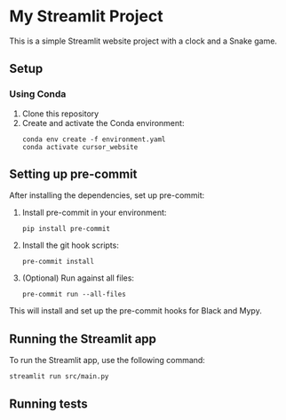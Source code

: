 # My Streamlit Project

This is a simple Streamlit website project with a clock and a Snake game.

## Setup

### Using Conda

1. Clone this repository
2. Create and activate the Conda environment:
   ```
   conda env create -f environment.yaml
   conda activate cursor_website
   ```

## Setting up pre-commit

After installing the dependencies, set up pre-commit:

1. Install pre-commit in your environment:
   ```
   pip install pre-commit
   ```

2. Install the git hook scripts:
   ```
   pre-commit install
   ```

3. (Optional) Run against all files:
   ```
   pre-commit run --all-files
   ```

This will install and set up the pre-commit hooks for Black and Mypy.

## Running the Streamlit app

To run the Streamlit app, use the following command:

```
streamlit run src/main.py
```

## Running tests